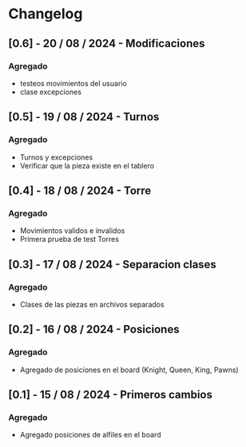 # Changelog

## [0.6] - 20 / 08 / 2024 - Modificaciones

### Agregado

- testeos movimientos del usuario
- clase excepciones

## [0.5] - 19 / 08 / 2024 - Turnos

### Agregado

- Turnos y excepciones
- Verificar que la pieza existe en el tablero

## [0.4] - 18 / 08 / 2024 - Torre

### Agregado

- Movimientos validos e invalidos
- Primera prueba de test Torres

## [0.3] - 17 / 08 / 2024 - Separacion clases

### Agregado

- Clases de las piezas en archivos separados

## [0.2] - 16 / 08 / 2024 - Posiciones

### Agregado

- Agregado de posiciones en el board (Knight, Queen, King, Pawns)


## [0.1] - 15 / 08 / 2024 - Primeros cambios

### Agregado

- Agregado posiciones de alfiles en el board